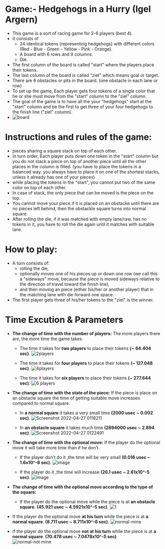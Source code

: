 # Game:- Hedgehogs in a Hurry (Igel Argern)
- This game is a sort of racing game for 2-6 players (best 4).
- It consists of
  - 24 identical tokens (representing hedgehogs) with different colors (Red - Blue - Green - Yellow - Pink - Orange).
  - A board with 6 rows and 9 columns. 
  - Die. 
- The first column of the board is called "start" where the players place their tokens. 
- The last column of the board is called "ziel" which means goal or target.
- There are 6 obstacles or pits in the board. (one obstacle in each lane or row)
- To set up the game, Each player gets four tokens of a single color that he or she must move from the "start" column to the "ziel" column.
- The goal of the game is to have all the your "hedgehogs" start at the "start" column and be the first to get three of your four hedgehogs to the finish line ("ziel" column).
- ![board](https://user-images.githubusercontent.com/104447022/165999406-a91dfc5a-639e-437f-9061-980b85ba72bb.png)

# Instructions and rules of the game:
- pieces sharing a square stack on top of each other.
- In turn order, Each player puts down one token in the "start" column but you do not stack a piece on top of another piece until all the other places in the column is filled. (you have to place the tokens in a balanced way. you always have to place it on one of the shortest stacks, unless it already has one of your pieces) 
- while placing the tokens in the "start", you cannot put two of the same color on top of each other. 
- In case of stack, the only piece that can be moved is the piece on the top.
- You cannot move your piece if it is placed on an obstacke until there are no pieces left behind, then the obstackle square turns into normal square.
- After rolling the die, if it was matched with empty lane/raw, has no tokens in it, you have to roll the die again until it matches with suitable lane.   

# How to play:
- A turn consists of: 
  - rolling the die,
  - optionally moves one of his pieces up or down one row (we call this a "sideways" move, because the piece is moved sideways relative to the direction of travel toward the finish line), 
  - and then moving an piece (either his/her or another player) that in the matching lane with die forward one space.
 - The first player gets three of his/her tokens to the "ziel" is the winner.   

# Time Excution & Parameters
- **The change of time with the number of players:**
  The more players there are, the more time the game takes.
  - The time it takes for **two players** to place their tokens **(~ 64.404 sec)**.
  ![2players](https://user-images.githubusercontent.com/104447022/165968653-48bb5b25-c99e-4bfd-8f26-582b855338f3.png)

  - The time it takes for **four players** to place their tokens **(~ 127.048 sec)**.
  ![4players](https://user-images.githubusercontent.com/104447022/165968716-a7718701-4787-4cb5-b310-a5ab3446546f.png)

  - The time it takes for **six players** to place their tokens **(~ 277.644 sec)**.
  ![6 players](https://user-images.githubusercontent.com/104447022/165968816-b57faa7e-0099-42af-830c-1c6e1aad4e8e.png)

- **The change of time with the state of the piece:**
  If the piece is place on an obstacle square the time of getting suitable move increases compared to normal square.
  - In **a normal square** it takes a very small time **(2000 usec ~ 0.002 sec)**.
  ![Screenshot 2022-04-27 0118211](https://user-images.githubusercontent.com/104442250/165408268-5f569d03-8d98-4624-ae88-7549257d5356.png)

  - In **an obstacle square** it takes much time **(2894000 usec ~ 2.894 sec)**.
![Screenshot 2022-04-27 0122491](https://user-images.githubusercontent.com/104442250/165408617-3b0f8025-649c-4b7b-9b8b-116f4b772c3c.png)
- **The change of time with the optional move:**
  If the player do the optional move it will take more time than if he don’t.
  - If the player don’t do it ,the time will be very small **(0.016 usec ~ 1.6x10^-8 sec)**.
  ![image](https://user-images.githubusercontent.com/103963089/166080923-38637642-51f3-495e-a22b-04ed1adc644e.png)

  - If the player do it ,the time will increase **(26.1 usec ~ 2.61x10^-5  sec)**.
  ![image](https://user-images.githubusercontent.com/103963089/166080934-6c718d89-ce70-43f5-bd81-66886f0c1c6b.png)

- **The change of time with the optional move according to the type of the square:**
  - If the player do the optional move while the piece is at **an obstacle square**.
  **(45.921 usec ~ 4.5921x10^-5 sec)**.
  ![1](https://user-images.githubusercontent.com/104447129/166118076-e31438ae-3207-4512-bd01-0b6ad083efbd.png)
- If the player do the optional move **at his turn** while the piece is at **a normal square**. 
**(8.711 usec ~ 8.711x10^-6 sec)**.
![normal-mine](https://user-images.githubusercontent.com/104447129/166118492-61674b4b-73ad-4571-a284-d8cd82b56565.png)
- If the player do the optional move **not at his turn** while the piece is at **a normal square**. 
**(70.478 usec ~ 7.0478x10^-5 sec)**.           
![normal-not mine](https://user-images.githubusercontent.com/104447129/166118936-b726ebd1-9984-4e04-b82b-b15758fdce64.png)
 

